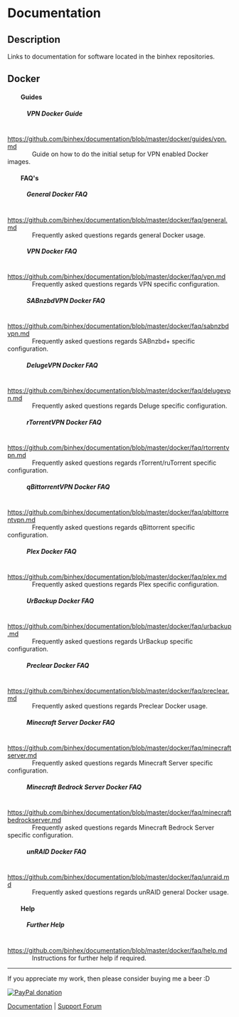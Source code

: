 # **Documentation**

## **Description**
Links to documentation for software located in the binhex repositories.

## Docker

#### &nbsp;&nbsp;&nbsp;&nbsp;&nbsp;&nbsp;&nbsp;&nbsp; Guides
##### &nbsp;&nbsp;&nbsp;&nbsp;&nbsp;&nbsp;&nbsp;&nbsp;&nbsp;&nbsp;&nbsp;&nbsp; VPN Docker Guide
&nbsp;&nbsp;&nbsp;&nbsp;&nbsp;&nbsp;&nbsp;&nbsp;&nbsp;&nbsp;&nbsp;&nbsp;&nbsp; https://github.com/binhex/documentation/blob/master/docker/guides/vpn.md  
&nbsp;&nbsp;&nbsp;&nbsp;&nbsp;&nbsp;&nbsp;&nbsp;&nbsp;&nbsp;&nbsp;&nbsp;&nbsp; Guide on how to do the initial setup for VPN enabled Docker images.

#### &nbsp;&nbsp;&nbsp;&nbsp;&nbsp;&nbsp;&nbsp;&nbsp; FAQ's
##### &nbsp;&nbsp;&nbsp;&nbsp;&nbsp;&nbsp;&nbsp;&nbsp;&nbsp;&nbsp;&nbsp;&nbsp; General Docker FAQ
&nbsp;&nbsp;&nbsp;&nbsp;&nbsp;&nbsp;&nbsp;&nbsp;&nbsp;&nbsp;&nbsp;&nbsp;&nbsp; https://github.com/binhex/documentation/blob/master/docker/faq/general.md  
&nbsp;&nbsp;&nbsp;&nbsp;&nbsp;&nbsp;&nbsp;&nbsp;&nbsp;&nbsp;&nbsp;&nbsp;&nbsp; Frequently asked questions regards general Docker usage.

##### &nbsp;&nbsp;&nbsp;&nbsp;&nbsp;&nbsp;&nbsp;&nbsp;&nbsp;&nbsp;&nbsp;&nbsp; VPN Docker FAQ
&nbsp;&nbsp;&nbsp;&nbsp;&nbsp;&nbsp;&nbsp;&nbsp;&nbsp;&nbsp;&nbsp;&nbsp;&nbsp; https://github.com/binhex/documentation/blob/master/docker/faq/vpn.md  
&nbsp;&nbsp;&nbsp;&nbsp;&nbsp;&nbsp;&nbsp;&nbsp;&nbsp;&nbsp;&nbsp;&nbsp;&nbsp; Frequently asked questions regards VPN specific configuration.

##### &nbsp;&nbsp;&nbsp;&nbsp;&nbsp;&nbsp;&nbsp;&nbsp;&nbsp;&nbsp;&nbsp;&nbsp; SABnzbdVPN Docker FAQ
&nbsp;&nbsp;&nbsp;&nbsp;&nbsp;&nbsp;&nbsp;&nbsp;&nbsp;&nbsp;&nbsp;&nbsp;&nbsp; https://github.com/binhex/documentation/blob/master/docker/faq/sabnzbdvpn.md  
&nbsp;&nbsp;&nbsp;&nbsp;&nbsp;&nbsp;&nbsp;&nbsp;&nbsp;&nbsp;&nbsp;&nbsp;&nbsp; Frequently asked questions regards SABnzbd+ specific configuration.

##### &nbsp;&nbsp;&nbsp;&nbsp;&nbsp;&nbsp;&nbsp;&nbsp;&nbsp;&nbsp;&nbsp;&nbsp; DelugeVPN Docker FAQ
&nbsp;&nbsp;&nbsp;&nbsp;&nbsp;&nbsp;&nbsp;&nbsp;&nbsp;&nbsp;&nbsp;&nbsp;&nbsp; https://github.com/binhex/documentation/blob/master/docker/faq/delugevpn.md  
&nbsp;&nbsp;&nbsp;&nbsp;&nbsp;&nbsp;&nbsp;&nbsp;&nbsp;&nbsp;&nbsp;&nbsp;&nbsp; Frequently asked questions regards Deluge specific configuration.

##### &nbsp;&nbsp;&nbsp;&nbsp;&nbsp;&nbsp;&nbsp;&nbsp;&nbsp;&nbsp;&nbsp;&nbsp; rTorrentVPN Docker FAQ
&nbsp;&nbsp;&nbsp;&nbsp;&nbsp;&nbsp;&nbsp;&nbsp;&nbsp;&nbsp;&nbsp;&nbsp;&nbsp; https://github.com/binhex/documentation/blob/master/docker/faq/rtorrentvpn.md  
&nbsp;&nbsp;&nbsp;&nbsp;&nbsp;&nbsp;&nbsp;&nbsp;&nbsp;&nbsp;&nbsp;&nbsp;&nbsp; Frequently asked questions regards rTorrent/ruTorrent specific configuration.

##### &nbsp;&nbsp;&nbsp;&nbsp;&nbsp;&nbsp;&nbsp;&nbsp;&nbsp;&nbsp;&nbsp;&nbsp; qBittorrentVPN Docker FAQ
&nbsp;&nbsp;&nbsp;&nbsp;&nbsp;&nbsp;&nbsp;&nbsp;&nbsp;&nbsp;&nbsp;&nbsp;&nbsp; https://github.com/binhex/documentation/blob/master/docker/faq/qbittorrentvpn.md  
&nbsp;&nbsp;&nbsp;&nbsp;&nbsp;&nbsp;&nbsp;&nbsp;&nbsp;&nbsp;&nbsp;&nbsp;&nbsp; Frequently asked questions regards qBittorrent specific configuration.

##### &nbsp;&nbsp;&nbsp;&nbsp;&nbsp;&nbsp;&nbsp;&nbsp;&nbsp;&nbsp;&nbsp;&nbsp; Plex Docker FAQ
&nbsp;&nbsp;&nbsp;&nbsp;&nbsp;&nbsp;&nbsp;&nbsp;&nbsp;&nbsp;&nbsp;&nbsp;&nbsp; https://github.com/binhex/documentation/blob/master/docker/faq/plex.md  
&nbsp;&nbsp;&nbsp;&nbsp;&nbsp;&nbsp;&nbsp;&nbsp;&nbsp;&nbsp;&nbsp;&nbsp;&nbsp; Frequently asked questions regards Plex specific configuration.

##### &nbsp;&nbsp;&nbsp;&nbsp;&nbsp;&nbsp;&nbsp;&nbsp;&nbsp;&nbsp;&nbsp;&nbsp; UrBackup Docker FAQ
&nbsp;&nbsp;&nbsp;&nbsp;&nbsp;&nbsp;&nbsp;&nbsp;&nbsp;&nbsp;&nbsp;&nbsp;&nbsp; https://github.com/binhex/documentation/blob/master/docker/faq/urbackup.md  
&nbsp;&nbsp;&nbsp;&nbsp;&nbsp;&nbsp;&nbsp;&nbsp;&nbsp;&nbsp;&nbsp;&nbsp;&nbsp; Frequently asked questions regards UrBackup specific configuration.

##### &nbsp;&nbsp;&nbsp;&nbsp;&nbsp;&nbsp;&nbsp;&nbsp;&nbsp;&nbsp;&nbsp;&nbsp; Preclear Docker FAQ
&nbsp;&nbsp;&nbsp;&nbsp;&nbsp;&nbsp;&nbsp;&nbsp;&nbsp;&nbsp;&nbsp;&nbsp;&nbsp; https://github.com/binhex/documentation/blob/master/docker/faq/preclear.md  
&nbsp;&nbsp;&nbsp;&nbsp;&nbsp;&nbsp;&nbsp;&nbsp;&nbsp;&nbsp;&nbsp;&nbsp;&nbsp; Frequently asked questions regards Preclear Docker usage.

##### &nbsp;&nbsp;&nbsp;&nbsp;&nbsp;&nbsp;&nbsp;&nbsp;&nbsp;&nbsp;&nbsp;&nbsp; Minecraft Server Docker FAQ
&nbsp;&nbsp;&nbsp;&nbsp;&nbsp;&nbsp;&nbsp;&nbsp;&nbsp;&nbsp;&nbsp;&nbsp;&nbsp; https://github.com/binhex/documentation/blob/master/docker/faq/minecraftserver.md  
&nbsp;&nbsp;&nbsp;&nbsp;&nbsp;&nbsp;&nbsp;&nbsp;&nbsp;&nbsp;&nbsp;&nbsp;&nbsp; Frequently asked questions regards Minecraft Server specific configuration.

##### &nbsp;&nbsp;&nbsp;&nbsp;&nbsp;&nbsp;&nbsp;&nbsp;&nbsp;&nbsp;&nbsp;&nbsp; Minecraft Bedrock Server Docker FAQ
&nbsp;&nbsp;&nbsp;&nbsp;&nbsp;&nbsp;&nbsp;&nbsp;&nbsp;&nbsp;&nbsp;&nbsp;&nbsp; https://github.com/binhex/documentation/blob/master/docker/faq/minecraftbedrockserver.md  
&nbsp;&nbsp;&nbsp;&nbsp;&nbsp;&nbsp;&nbsp;&nbsp;&nbsp;&nbsp;&nbsp;&nbsp;&nbsp; Frequently asked questions regards Minecraft Bedrock Server specific configuration.

##### &nbsp;&nbsp;&nbsp;&nbsp;&nbsp;&nbsp;&nbsp;&nbsp;&nbsp;&nbsp;&nbsp;&nbsp; unRAID Docker FAQ
&nbsp;&nbsp;&nbsp;&nbsp;&nbsp;&nbsp;&nbsp;&nbsp;&nbsp;&nbsp;&nbsp;&nbsp;&nbsp; https://github.com/binhex/documentation/blob/master/docker/faq/unraid.md  
&nbsp;&nbsp;&nbsp;&nbsp;&nbsp;&nbsp;&nbsp;&nbsp;&nbsp;&nbsp;&nbsp;&nbsp;&nbsp; Frequently asked questions regards unRAID general Docker usage.

#### &nbsp;&nbsp;&nbsp;&nbsp;&nbsp;&nbsp;&nbsp;&nbsp; Help
##### &nbsp;&nbsp;&nbsp;&nbsp;&nbsp;&nbsp;&nbsp;&nbsp;&nbsp;&nbsp;&nbsp;&nbsp; Further Help
&nbsp;&nbsp;&nbsp;&nbsp;&nbsp;&nbsp;&nbsp;&nbsp;&nbsp;&nbsp;&nbsp;&nbsp;&nbsp; https://github.com/binhex/documentation/blob/master/docker/faq/help.md  
&nbsp;&nbsp;&nbsp;&nbsp;&nbsp;&nbsp;&nbsp;&nbsp;&nbsp;&nbsp;&nbsp;&nbsp;&nbsp; Instructions for further help if required.

---
If you appreciate my work, then please consider buying me a beer  :D

[![PayPal donation](https://www.paypal.com/en_US/i/btn/btn_donate_SM.gif)](https://www.paypal.com/cgi-bin/webscr?cmd=_s-xclick&hosted_button_id=MM5E27UX6AUU4)

[Documentation](https://github.com/binhex/documentation) | [Support Forum](http://lime-technology.com/forum/index.php?topic=45811.0)
